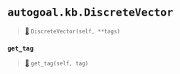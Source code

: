 # `autogoal.kb.DiscreteVector`

> [📝](https://github.com/autogal/autogoal/blob/master/autogoal/kb/_data.py#L370)
> `DiscreteVector(self, **tags)`

### `get_tag`

> [📝](https://github.com/autogoal/autogoal/blob/master/autogoal/kb/_data.py#L220)
> `get_tag(self, tag)`

